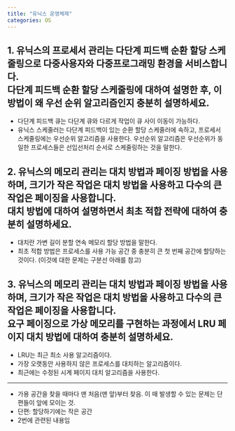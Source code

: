 ```yaml
---
title: "유닉스 운영체제"
categories: OS
---
```

## **1. 유닉스의 프로세서 관리는 다단계 피드백 순환 할당 스케줄링으로 다중사용자와 다중프로그래밍 환경을 서비스합니다.<br/>다단계 피드백 순환 할당 스케줄링에 대하여 설명한 후, 이 방법이 왜 우선 순위 알고리즘인지 충분히 설명하세요.**

   - 다단계 피드백 큐는 다단계 큐와 다르게 작업이 큐 사이 이동이 가능하다.
   - 유닉스 스케줄러는 다단계 피드백이 있는 순환 할당 스케줄러에 속하고, 프로세서 스케줄링에는 우선순위 알고리즘을 사용한다. 우선순위 알고리즘은 우선순위가 동일한 프로세스들은 선입선처리 순서로 스케줄링하는 것을 말한다.

## **2. 유닉스의 메모리 관리는 대치 방법과 페이징 방법을 사용하며, 크기가 작은 작업은 대치 방법을 사용하고 다수의 큰 작업은 페이징을 사용합니다.<br/>대치 방법에 대하여 설명하면서 최초 적합 전략에 대하여 충분히 설명하세요.**

  - 대치란 가변 길이 분할 연속 메모리 할당 방법을 말한다.
  - 최초 적합 방법은 프로세스를 사용 가능 공간 중 충분히 큰 첫 번째 공간에 할당하는 것이다. (이것에 대한 문제는 구분선 아래를 참고)

## **3. 유닉스의 메모리 관리는 대치 방법과 페이징 방법을 사용하며, 크기가 작은 작업은 대치 방법을 사용하고 다수의 큰 작업은 페이징을 사용합니다.<br/>요구 페이징으로 가상 메모리를 구현하는 과정에서 LRU 페이지 대치 방법에 대하여 충분히 설명하세요.**

   - LRU는 최근 최소 사용 알고리즘이다.
   - 가장 오랫동안 사용하지 않은 프로세스를 대치하는 알고리즘이다.
   - 최근에는 수정된 시계 페이지 대치 알고리즘을 사용한다.

<hr>

- 가용 공간을 찾을 때마다 맨 처음(맨 앞)부터 찾음. 이 때 발생할 수 있는 문제는 단편들이 앞에 모이는 것.
- 단편: 할당하기에는 작은 공간
- 2번에 관련된 내용임
